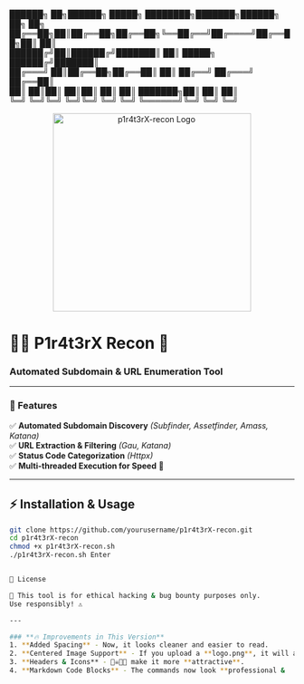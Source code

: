 ██████╗ ██╗██████╗  █████╗ ████████╗███████╗██████╗ ██╗  ██╗  
██╔══██╗██║██╔══██╗██╔══██╗╚══██╔══╝██╔════╝██╔══██╗██║  ██║  
██████╔╝██║██████╔╝███████║   ██║   █████╗  ██████╔╝███████║  
██╔═══╝ ██║██╔══██╗██╔══██║   ██║   ██╔══╝  ██╔═══╝ ██╔══██║  
██║     ██║██║  ██║██║  ██║   ██║   ███████╗██║     ██║  ██║  
╚═╝     ╚═╝╚═╝  ╚═╝╚═╝  ╚═╝   ╚═╝   ╚══════╝╚═╝     ╚═╝  ╚═╝  

<p align="center">
   <img src="logo.png" width="350" alt="p1r4t3rX-recon Logo">
</p>

# 🏴‍☠️ P1r4t3rX Recon 🚀  
### **Automated Subdomain & URL Enumeration Tool**  

---

### 🎯 Features  
✅ **Automated Subdomain Discovery** *(Subfinder, Assetfinder, Amass, Katana)*  
✅ **URL Extraction & Filtering** *(Gau, Katana)*  
✅ **Status Code Categorization** *(Httpx)*  
✅ **Multi-threaded Execution for Speed** 🚀  

---

## ⚡ Installation & Usage  

```bash
git clone https://github.com/yourusername/p1r4t3rX-recon.git  
cd p1r4t3rX-recon  
chmod +x p1r4t3rX-recon.sh  
./p1r4t3rX-recon.sh￼Enter


📜 License

📄 This tool is for ethical hacking & bug bounty purposes only.
Use responsibly! ⚠️

---

### **🔥 Improvements in This Version**  
1. **Added Spacing** - Now, it looks cleaner and easier to read.  
2. **Centered Image Support** - If you upload a **logo.png**, it will appear at the top.  
3. **Headers & Icons** - 🏴‍☠️🚀🎯 make it more **attractive**.  
4. **Markdown Code Blocks** - The commands now look **professional &

